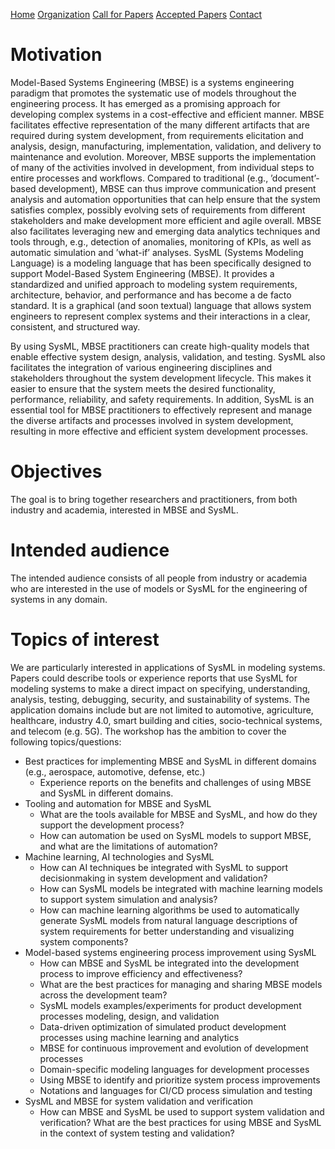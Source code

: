 [Home](https://sysmdecnf.github.io/mde2023/)
[Organization](https://sysmdecnf.github.io/mde2023/organization)
[Call for Papers](https://sysmdecnf.github.io/mde2023/call4papers)
[Accepted Papers](https://sysmdecnf.github.io/mde2023/acceptedPapers)
[Contact](https://sysmdecnf.github.io/mde2023/contact)

# Motivation 
Model-Based Systems Engineering (MBSE) is a systems engineering paradigm that promotes the systematic use of models throughout the engineering process. It has emerged as a promising approach for developing complex systems in a cost-effective and efficient manner. MBSE facilitates effective representation of the many different artifacts that are required during system development, from requirements elicitation and analysis, design, manufacturing, implementation, validation, and delivery to maintenance and evolution. Moreover, MBSE supports the implementation of many of the activities involved in development, from individual steps to entire processes and workflows. Compared to traditional (e.g., ’document’-based development), MBSE can thus improve communication and present analysis and automation opportunities that can help ensure that the system satisfies complex, possibly evolving sets of requirements from different stakeholders and make development more efficient and agile overall. MBSE also facilitates leveraging new and emerging data analytics techniques and tools through, e.g., detection of anomalies, monitoring of KPIs, as well as automatic simulation and ’what-if’ analyses.
SysML (Systems Modeling Language) is a modeling language that has been specifically designed to support Model-Based System Engineering (MBSE). It provides a standardized and unified approach to modeling system requirements, architecture, behavior, and performance and has become a de facto standard. It is a graphical (and soon textual) language that allows system engineers to represent complex systems and their interactions in a clear, consistent, and structured way.

By using SysML, MBSE practitioners can create high-quality models that enable effective system design, analysis, validation, and testing. SysML also facilitates the integration of various engineering disciplines and stakeholders throughout the system development lifecycle. This makes it easier to ensure that the
system meets the desired functionality, performance, reliability, and safety requirements. In addition, SysML is an essential tool for MBSE practitioners to
effectively represent and manage the diverse artifacts and processes involved in system development, resulting in more effective and efficient system development
processes.

# Objectives
The goal is to bring together researchers and practitioners, from both industry and academia, interested in MBSE and SysML.

# Intended audience
The intended audience consists of all people from industry or academia who are interested in the use of models or SysML for the engineering of systems in any domain.

# Topics of interest
We are particularly interested in applications of SysML in modeling systems. Papers could describe tools or experience reports that use SysML for modeling systems to make a direct impact on specifying, understanding, analysis, testing, debugging, security, and sustainability of systems. The application domains include but are not limited to automotive, agriculture, healthcare, industry 4.0, smart building and cities, socio-technical systems, and telecom (e.g. 5G). The workshop has the ambition to cover the following topics/questions:
+ Best practices for implementing MBSE and SysML in different domains (e.g.,
aerospace, automotive, defense, etc.)
  - Experience reports on the benefits and challenges of using MBSE and
SysML in different domains.
+ Tooling and automation for MBSE and SysML
  - What are the tools available for MBSE and SysML, and how do they
support the development process?
  - How can automation be used on SysML models to support MBSE, and
what are the limitations of automation?
+ Machine learning, AI technologies and SysML
  - How can AI techniques be integrated with SysML to support decisionmaking in system development and validation?
  - How can SysML models be integrated with machine learning models to
support system simulation and analysis?
  - How can machine learning algorithms be used to automatically generate
SysML models from natural language descriptions of system requirements for better understanding and visualizing system components?
+ Model-based systems engineering process improvement using SysML
  - How can MBSE and SysML be integrated into the development process
to improve efficiency and effectiveness?
  - What are the best practices for managing and sharing MBSE models
across the development team?
  - SysML models examples/experiments for product development processes
modeling, design, and validation
  - Data-driven optimization of simulated product development processes
using machine learning and analytics
  - MBSE for continuous improvement and evolution of development processes
  - Domain-specific modeling languages for development processes
  - Using MBSE to identify and prioritize system process improvements
  - Notations and languages for CI/CD process simulation and testing
+ SysML and MBSE for system validation and verification
  - How can MBSE and SysML be used to support system validation and
verification? What are the best practices for using MBSE and SysML in
the context of system testing and validation?
